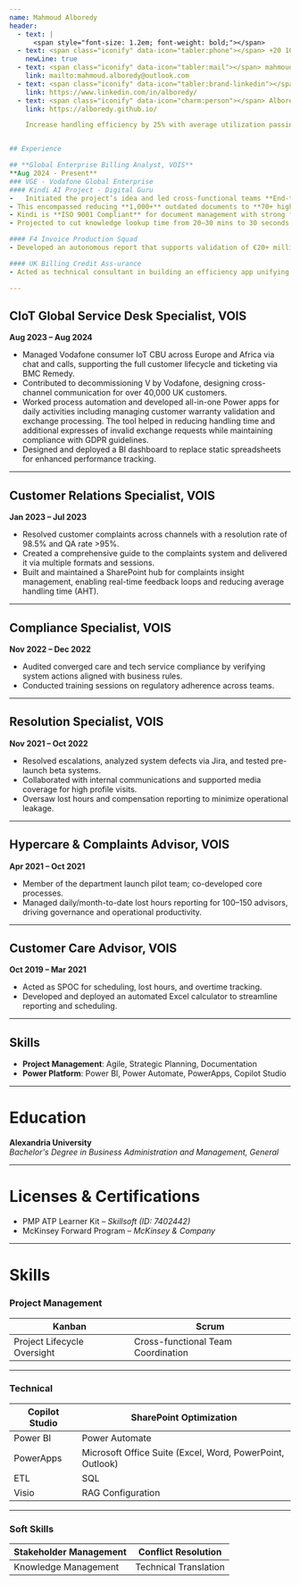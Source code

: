 ```yaml
---
name: Mahmoud Alboredy
header:
  - text: |
      <span style="font-size: 1.2em; font-weight: bold;"></span>
  - text: <span class="iconify" data-icon="tabler:phone"></span> +20 109066 7899
    newLine: true
  - text: <span class="iconify" data-icon="tabler:mail"></span> mahmoud.alboredy@outlook.com
    link: mailto:mahmoud.alboredy@outlook.com
  - text: <span class="iconify" data-icon="tabler:brand-linkedin"></span> linkedin.com/in/alboredy/
    link: https://www.linkedin.com/in/alboredy/
  - text: <span class="iconify" data-icon="charm:person"></span> Alboredy.github.io/
    link: https://alboredy.github.io/

    Increase handling efficiency by 25% with average utilization passing 76% for Complaint Resolution Managers.


## Experience

## **Global Enterprise Billing Analyst, VOIS**  
**Aug 2024 ‐ Present**
### VGE - Vodafone Global Enterprise 
#### Kindi AI Project - Digital Guru 
-   Initiated the project’s idea and led cross-functional teams **End-to-End** toward building digital guru to guide through internal working instructions, systems and products.
- This encompassed reducing **1,000+** outdated documents to **70+ high-impact** and operations specific documents.
- Kindi is **ISO 9001 Compliant** for document management with strong feedback loops and scalable model across the business.
- Projected to cut knowledge lookup time from 20–30 mins to 30 seconds across 8 global sites among current and new analysts.  

#### F4 Invoice Production Squad
- Developed an autonomous report that supports validation of €20+ million in invoices value per month, by systematically filtering approved accounts, identifying and flagging rejected accounts and generating comprehensive reports of the outputs to relevant stakeholders.

#### UK Billing Credit Ass-urance
- Acted as technical consultant in building an efficiency app unifying 7 fragmented response processes. The app automates calculations (e.g. billing cycles, due dates), pre-fills email templates, reduces manual effort, and improves accuracy.

---
```


## **CIoT Global Service Desk Specialist, VOIS**  
**Aug 2023 – Aug 2024**  
- Managed Vodafone consumer IoT CBU across Europe and Africa via chat and calls, supporting the full customer lifecycle and ticketing via BMC Remedy.  
- Contributed to decommissioning V by Vodafone, designing cross-channel communication for over 40,000 UK customers.  
- Worked process automation and developed all-in-one Power apps for daily activities including managing customer warranty validation and exchange processing. The tool helped in reducing handling time and additional expresses of invalid exchange requests while maintaining compliance with GDPR guidelines.
- Designed and deployed a BI dashboard to replace static spreadsheets for enhanced performance tracking.

---

## **Customer Relations Specialist, VOIS**  
**Jan 2023 – Jul 2023**  
- Resolved customer complaints across channels with a resolution rate of 98.5% and QA rate >95%.  
- Created a comprehensive guide to the complaints system and delivered it via multiple formats and sessions.  
- Built and maintained a SharePoint hub for complaints insight management, enabling real-time feedback loops and reducing average handling time (AHT).

---

## **Compliance Specialist, VOIS**  
**Nov 2022 – Dec 2022**  
- Audited converged care and tech service compliance by verifying system actions aligned with business rules.  
- Conducted training sessions on regulatory adherence across teams.

---

## **Resolution Specialist, VOIS**  
**Nov 2021 – Oct 2022**  
- Resolved escalations, analyzed system defects via Jira, and tested pre-launch beta systems.  
- Collaborated with internal communications and supported media coverage for high profile visits.  
- Oversaw lost hours and compensation reporting to minimize operational leakage.

---

## **Hypercare & Complaints Advisor, VOIS**  
**Apr 2021 – Oct 2021**  
- Member of the department launch pilot team; co-developed core processes.  
- Managed daily/month-to-date lost hours reporting for 100–150 advisors, driving governance and operational productivity.

---

## **Customer Care Advisor, VOIS**  
**Oct 2019 – Mar 2021**  
- Acted as SPOC for scheduling, lost hours, and overtime tracking.  
- Developed and deployed an automated Excel calculator to streamline reporting and scheduling.

***

## Skills

* **Project Management**: Agile, Strategic Planning, Documentation
* **Power Platform**: Power BI, Power Automate, PowerApps, Copilot Studio
---

# **Education**
**Alexandria University**  
*Bachelor's Degree in Business Administration and Management, General*

---

# **Licenses & Certifications**
- PMP ATP Learner Kit – *Skillsoft (ID: 7402442)*  
- McKinsey Forward Program – *McKinsey & Company*

---

# **Skills**

### **Project Management**

| Kanban                     | Scrum                          |
|----------------------------|----------------------------------|
| Project Lifecycle Oversight | Cross-functional Team Coordination |

---

### **Technical**
| Copilot Studio                     | SharePoint Optimization                          |
|----------------------------|----------------------------------| 
| Power BI                                  | Power Automate                               |
| PowerApps                                 | Microsoft Office Suite (Excel, Word, PowerPoint, Outlook) |
| ETL                                     | SQL                                          |
| Visio                         | RAG Configuration                                             |

---

### **Soft Skills**
| Stakeholder Management                     | Conflict Resolution                           |
|----------------------------|----------------------------------|
 Knowledge Management | Technical Translation    | Process Optimization   |
